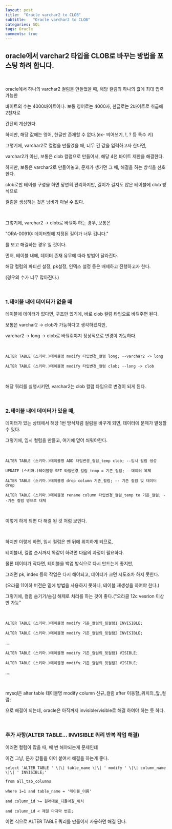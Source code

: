 ```yaml
---
layout: post
title:  "Oracle varchar2 to CLOB"
subtitle:   "Oracle varchar2 to CLOB"
categories: SQL
tags: Oracle
comments: true
---
```


## oracle에서 varchar2 타입을  CLOB로 바꾸는 방법을 포스팅 하려 합니다.

<br/>

oracle에서 하나의 varchar2 컬럼을 만들었을 때, 해당 컬럼의 하나의 값에 최대 입력 가능한

바이트의 수는 4000바이트이다. 보통 영어로는 4000자, 한글로는 2바이트로 취급해 2천자로

간단히 계산한다.

하지만, 해당 값에는 영어, 한글만 존재할 수 없다.(ex- 띄어쓰기, !, ? 등 특수 키)

그렇기에, varchar2로 컬럼을 만들었을 때, 너무 긴 값을 입력하고자 한다면,

varchar2가 아닌, 보통은 clob 컬럼으로 만들어서, 해당 4천 바이트 제한을 해결한다.

하지만, 보통은 varchar2로 만들어놓고, 문제가 생기면 그 때, 해결을 하는 방식을 선호한다.

clob로만 테이블 구성을 하면 당연히 편리하지만, 길이가 길지도 않은 테이블에 clob 방식으로

컬럼을 생성하는 것은 낭비가 아닐 수 없다.

<br/>

그렇기에, varchar2 -> clob로 바꿔야 하는 경우, 보통은 

"ORA-00910: 데이터형에 지정된 길이가 너무 깁니다."

를 보고 해결하는 경우 일 것이다.

먼저, 테이블 내에, 데이터 존재 유무에 따라 방법이 달라진다.

해당 컬럼의 파티션 설정, pk설정, 인덱스 설정 등은 배제하고 진행하고자 한다.

(경우의 수가 너무 많아진다.)

<br/>

### 1.테이블 내에 데이터가 없을 때

테이블에 데이터가 없다면, 구조만 있기에, 바로 clob 컬럼 타입으로 바꿔주면 된다.

보통은 varchar2 -> clob가 가능하다고 생각하겠지만,

varchar2 -> long -> clob로 바꿔줘야지 정상적으로 변경이 가능하다.

<br/>

    ALTER TABLE (스키마.)테이블명 modify 타입변경_컬럼 long; --varchar2 -> long

    ALTER TABLE (스키마.)테이블명 modify 타입변경_컬럼 clob; --long -> clob

<br/>

해당 쿼리를 실행시키면, varchar2는 clob 컬럼 타입으로 변경이 되게 된다.

<br/>

### 2.테이블 내에 데이터가 있을 때,

데이터가 있는 상태에서 해당 1번 방식처럼 컬럼을 바꾸게 되면, 데이터에 문제가 발생할 수 있다.

그렇기에, 임시 컬럼을 만들고, 여기에 덮어 씌워야한다.

<br/>

    ALTER TABLE (스키마.)테이블명 ADD 타입변경_컬럼_temp clob; --임시 컬럼 생성

    UPDATE (스키마.)테이블명 SET 타입변경_컬럼_temp = 기존_컬럼; --데이터 복제

    ALTER TABLE (스키마.)테이블명 drop column 기존_컬럼; -- 기존 컬럼 및 데이터 drop

    ALTER TABLE (스키마.)테이블명 rename column 타입변경_컬럼_temp to 기존_컬럼; --기존 컬럼 명으로 대체

<br/>

이렇게 하게 되면 다 해결 된 것 처럼 보인다.

<br/>

하지만 이렇게 하면, 임시 컬럼은 맨 뒤에 위치하게 되므로,

테이블내, 컬럼 순서까지 똑같이 하려면 다음의 과정이 필요하다.

물론 데이터가 작다면, 테이블을 백업 방식으로 다시 만드는게 좋지만, 

그러면 pk, index 등의 작업은 다시 해야되고, 데이터가 크면 시도조차 하지 못한다.

(오라클 11이하 버전은 밑에 방법을 사용하지 못하니, 테이블 재생성을 하여야 한다.)

그렇기에, 컬럼 숨기기/숨김 해제로 처리를 하는 것이 좋다.("오라클 12c vesrion 이상만 가능"

<br/>

    ALTER TABLE (스키마.)테이블명 modify 기존_컬럼의_뒷컬럼1 INVISIBLE;

    ALTER TABLE (스키마.)테이블명 modify 기존_컬럼의_뒷컬럼2 INVISIBLE;

....

    ALTER TABLE (스키마.)테이블명 modify 기존_컬럼의_뒷컬럼1 VISIBLE;

    ALTER TABLE (스키마.)테이블명 modify 기존_컬럼의_뒷컬럼2 VISIBLE;

....

<br/>

mysql은 alter table 테이블명 modify column 신규_컬럼 after 이동할_위치의_앞_컬럼;

으로 해결이 되는데, oracle은 아직까지 invisible/visible로 해결 하여야 하는 듯 하다.

<br/>

### 추가 사항(ALTER TABLE... INVISIBLE 쿼리 반복 작업 해결)

이러면 컬럼이 많을 때, 매 번 해야되는게 문제인데

이건 그냥, 문자 값들을 이어 붙여서 해결을 하는게 좋다.

    select 'ALTER TABLE ' \|\| table_name \|\| ' modify ' \|\| column_name \|\| ' INVISIBLE;' 

    from all_tab_columns

    where 1=1 and table_name = '테이블_이름'

    and column_id >= 원래대로_되돌아갈_위치

    and column_id < 제일 마지막 번호;

이런 식으로 ALTER TABLE 쿼리를 만들어서 사용하면 해결 된다.
